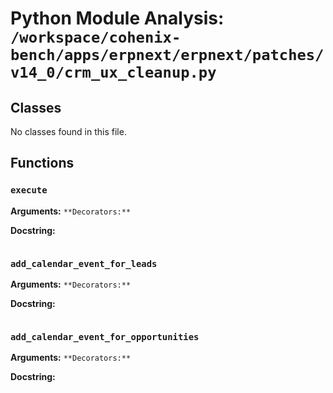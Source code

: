 # Python Module Analysis: `/workspace/cohenix-bench/apps/erpnext/erpnext/patches/v14_0/crm_ux_cleanup.py`

## Classes

No classes found in this file.


## Functions

### `execute`
**Arguments:** ``
**Decorators:** ``

**Docstring:**
```

```
### `add_calendar_event_for_leads`
**Arguments:** ``
**Decorators:** ``

**Docstring:**
```

```
### `add_calendar_event_for_opportunities`
**Arguments:** ``
**Decorators:** ``

**Docstring:**
```

```

